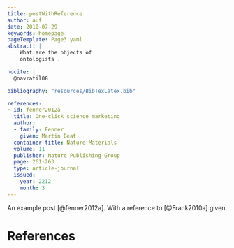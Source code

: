 ```yaml
---
title: postWithReference
author: auf
date: 2010-07-29
keywords: homepage
pageTemplate: Page3.yaml
abstract: |
    What are the objects of
    ontologists .

nocite: |
  @navratil08

bibliography: "resources/BibTexLatex.bib"

references:
- id: fenner2012a
  title: One-click science marketing
  author:
  - family: Fenner
    given: Martin Beat
  container-title: Nature Materials
  volume: 11
  publisher: Nature Publishing Group
  page: 261-263
  type: article-journal
  issued:
    year: 2212
    month: 3
---
```


An example post [@fenner2012a]. With a reference to [@Frank2010a] given.

# References

